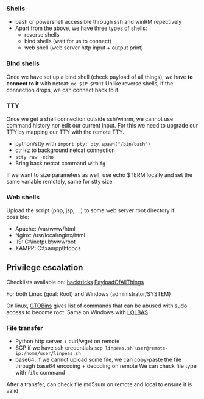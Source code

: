 
### Shells

- bash or powershell accessible through ssh and winRM repectively
- Apart from the above, we have three types of shells:
	- reverse shells
	- bind shells (wait for us to connect)
	- web shell (web server http input + output print)
 
 
### Bind shells

 Once we have set up a bind shell (check payload of all things), we have **to connect to it** with netcat: `nc $IP $PORT`
Unlike reverse shells, if the connection drops, we can connect back to it.


### TTY
Once we get a shell connection outside ssh/winrm, we cannot use command history nor edit our current input. For this we need to upgrade our TTY by mapping our TTY with the remote TTY.

- python/stty with `import pty; pty.spawn("/bin/bash")`
- ctrl+z to background netcat connection
- `stty raw -echo`
- Bring back netcat command with `fg`

If we want to size parameters as well, use echo $TERM locally and set the same variable remotely, same for stty size

### Web shells

Upload the script (php, jsp, ...) to some web server root directory if possible:
- Apache: /var/www/html
- Nginx: /usr/local/nginx/html
- IIS: C:\\inetpub\\wwwroot
- XAMPP: C:\\xampp\\htdocs

## Privilege escalation

Checklists available on:
[hacktricks](https://book.hacktricks.xyz/)
[PayloadOfAllThings](https://github.com/swisskyrepo/PayloadsAllTheThings)

For both Linux (goal: Root) and Windows (administrator/SYSTEM)

On linux, [GTOBins](https://gtfobins.github.io/) gives list of commands that can be abused with sudo access to become root. Same on Windows with [LOLBAS](https://lolbas-project.github.io/#)


### File transfer

- Python http server + curl/wget on remote
- SCP if we have ssh credentials `scp linpeas.sh user@remote-ip:/home/user/linpeas.sh`
- base64: if we cannot upload some file, we can copy-paste the file through base64 encoding + decoding on remote
We can check file type with `file` command

After a transfer, can check file md5sum on remote and local to ensure it is valid

